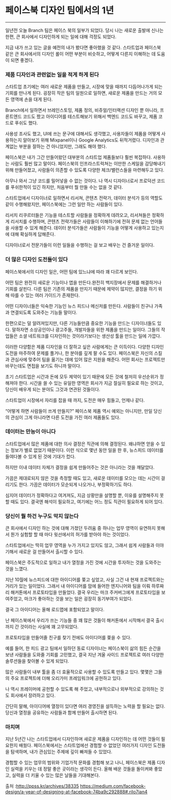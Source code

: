 # 페이스북 디자인 팀에서의 1년
------
일년전 오늘 Branch 팀은 페이스 북의 일부가 되었다. 당시 나는 새로운 출발에 신나는 한편, 큰 회사에서 디자인하게 되는 일에 대해 걱정도 되었다.

지금 내가 쓰고 있는 글을 예전의 내가 봤다면 좋아했을 것 같다. 스타트업과 페이스북 같은 큰 회사에서의 디자인 롤이 어떤 부분이 비슷하고, 어떻게 다른지 이해하는 데 도움이 되면 좋겠다.

### 제품 디자인과 관련없는 일을 적게 하게 된다
스타트업 초기에는 여러 새로운 제품을 만들고, 시장에 맞을 때까지 다듬어나가게 되는 기회를 만나게 된다. 굉장히 작은 팀의 일원으로 일하면, 새로운 제품을 만드는 거의 모든 영역에 손을 대게 된다.

Branch에서 일하면서 브레인스토밍, 제품 정의, 비쥬얼/인터랙션 디자인 뿐 아니라, 프론트엔드 코드도 짰고 아이디어를 테스트해보기 위해서 백엔드 코드도 바꾸고, 제품 코드로 푸쉬도 했다.

사용성 조사도 했고, UI에 쓰는 문구에 대해서도 생각했고, 사용자들이 제품을 어떻게 사용하는지 알아보기 위해 Mixpanel이나 Google Analytics도 뒤적거렸다. 디자인과 관계없는 부분을 잘하는 건 아니었지만, 그래도 해야 했다.

페이스북은 내가 그간 만들어왔던 대부분의 스타트업 제품들보다 훨씬 복잡하다. 사용하는 사람도 훨씬 많고 말이다. 페이스북의 인프라스트럭쳐는 이만한 스케일을 감당해내기위해 만들어졌고, 사람들이 의존할 수 있도록 다양한 체크/밸런스들을 마련해두고 있다.

아무나 와서 그냥 코드를 밀어넣을 수 없는 것이다. 나 역시 디자이너로서 프로덕션 코드를 푸쉬한적이 있긴 하지만, 처음부터 뭘 만들 수는 없을 것 같다.

스타트업에서 디자이너로 일하면서 리서쳐, 콘텐츠 전략가, 데이터 분석가 등의 역할도 같이 수행해왔지만, 페이스북에는 그런 일만 하는 사람들이 있다.

리서치 리쿠르터들은 기능을 테스트할 사람들을 정확하게 데려오고, 리서쳐들은 정확하게 리서치를 수행하며, 콘텐츠 전략가들은 사람들이 이해하기에 전혀 문제 없는 언어들을 사용할 수 있게 해준다. 데이터 분석가들은 사람들이 기능을 어떻게 사용하고 있는지에 대해 확실하게 답해준다.

디자이너로서 전문가들이 이런 일들을 수행하는 걸 보고 배우는 건 즐거운 일이다.

### 더 많은 디자인 도전들이 있다
페이스북에서의 디자인 일은, 어떤 팀에 있느냐에 따라 꽤 다르게 보인다.

어떤 팀은 완전히 새로운 기능이나 앱을 만든다.완전히 백지장에서 문제를 해결하거나 기회를 살핀다. 다른 팀은 기존의 제품을 만지기 때문에 제약이 많지만, 결정을 하기 위해 따를 수 있는 여러 가이드가 존재한다.

어떤 디자이너들은 익숙한 기능인 뉴스 피드나 메신저를 만든다. 사람들이 친구나 가족과 연결되도록 도와주는 기능들 말이다.

한편으로는 덜 알려져있지만, 다른 기능들만큼 중요한 기능을 만드는 디자이너들도 있다. 말하자면 소상공인이나 광고주들, 개발자들을 위한 제품을 만드는 일이다. 그들의 작업들은 소셜 네트워크를 디자인하는 것이라기보다는 생산성 툴을 만드는 일에 가깝다.

이러한 다양함은 제품 디자인을 더 잘하고 싶은 사람에게는 큰 이득이다. 다양한 디자인 도전을 마주하여 문제를 풀거나, 한 분야를 깊게 팔 수도 있다. 페이스북은 자신의 스킬과 관심사에 맞추어 팀을 옮기는 데에 있어 많은 지원을 해준다. 어떤 회사는 프로젝트만 바꾸는데도 면접을 보기도 하니까 말이다.

초기 스타트업은 시간과 돈에 모두 제약이 있기 때문에 모든 것에 철저히 우선순위가 정해져야 한다. 시간을 쓸 수 있는 유일한 영역은 회사가 지금 절실히 필요로 하는 것이고, 당신이 배우게 되는 분야도 그것과 연관된 것들이다.

스타트업이 시장에서 자리를 잡을 때 까지, 도전은 매우 힘들고, 언제나 같다.

“어떻게 하면 사람들이 쓰게 만들지?” 페이스북 제품 역시 예외는 아니지만, 만일 당신의 관심이 그게 아니라면 다른 도전을 가진 여러 제품들도 있다.

### 데이터는 만능이 아니다
스타트업에서 많은 제품에 대한 의사 결정은 직관에 의해 결정된다. 왜냐하면 얻을 수 있는 정보가 별로 없었기 때문이다. 이런 식으로 몇년 동안 일을 한 후, 뉴스피드 데이터를 들여다볼 수 있게 된 것에 기대가 컸다.

하지만 이내 데이터 자체가 결정을 쉽게 만들어주는 것은 아니라는 것을 깨달았다.

가끔은 제대로되지 않은 것을 측정할 때도 있고, 새로운 데이터를 모으는 데는 시간이 걸리기도 한다. 가끔은 데이터가 모순되게 나오거나, 부정확하기도 하다.

심지어 데이터가 정확하다고 여겨져도, 지금 상황만을 설명할 뿐, 이유를 설명해주지 못할 때도 있다. 결국엔 해석이 필요하고, 여기에는 어느 정도 직관이 필요하게 되어 있다.

### 당신이 뭘 하건 누구도 막지 않는다
큰 회사에서 디자인 하는 것에 대해 가졌던 두려움 중 하나는 업무 영역이 유연하지 못해서 뭔가 실험할 할 때 마다 윗선에서의 허가를 받아야 하는 것이었다.

스타트업에서는 딱히 업무 영역을 누가 가지고 있지도 않고, 그래서 쉽게 사람들과 이야기해서 새로운 걸 만들어서 출시할 수 있다.

페이스북은 주도적으로 일하고 내가 열정을 가진 것에 시간을 투자하는 것을 도와주는 것을 느꼈다.

지난 10월에 뉴스피드에 대한 아이디어를 쫒고 싶었고, 사실 그건 내 현재 프로젝트와는 거리가 있는 일이었다. 그래서 내 아이디어를 맘에 들어한 엔지니어와 팀을 이뤄 하루짜리 해커톤에서 프로토타입을 만들었다. 결국 우리는 마크 주커버그에게 프로토타입을 보여주었고, 마크가 좋아하는 것을 보는 일은 굉장히 동기부여가 되었다.

결국 그 아이디어는 올해 로드맵에 포함되었고 말이다.

난 페이스북에서 우리가 쓰는 기능들 중 꽤 많은 것들이 해커톤에서 시작해서 결국 출시까지 간 것이라는 사실에 꽤 고무되었다.

프로토타입을 만들어줄 친구를 찾기 전에도 아이디어를 쫒을 수 있다.

예를 들어, 한 피드 광고 팀에서 일하던 동료 디자이너는 페이스북이 삶의 힘든 순간을 보낸 사람들을 도와줄 기회를 고민했고, 결국 지난 겨울 사이드 프로젝트로 여러 다양한 솔루션들을 찾아볼 수 있게 되었다.

많은 사람들이 내부 툴을 좀 더 효율적으로 사용할 수 있도록 만들고 있다. 몇몇은 그들의 주요 프로젝트에 더해 오리가미 프레임워크에 공헌하고 있다.

나 역시 프레이머에 공헌할 수 있도록 해 주었고, 내부적으로나 외부적으로 강의하는 것도 회사에서 장려하고 있다.

간단히 말해, 아이디어에 열정이 있다면 여러 경영진을 설득하는 노력을 할 필요는 없다. 당신과 열정을 공유하는 사람들과 함께 만들어 출시하면 된다.

### 마치며
지난 5년간 나는 스타트업에서 디자인하며 새로운 제품을 디자인하는 데 어떤 것들이 필요한지 배웠다. 페이스북에서는 스타트업에선 경험할 수 없었던 여러가지 디자인 도전들을 탐색하며, 내가 관심있는 주제에 깊이 빠져들 수 있었다.

경험할 수 있는 업무의 범위와 기업가적 문화를 경험해 보고 나니, 페이스북은 제품 디자인 실력을 키우는 데 정말 좋은 곳이라는 생각이 든다. 올해 배운 것들을 돌이켜봐 좋았고, 실력을 더 키울 수 있는 많은 날들을 기대해본다.

출처 :http://ppss.kr/archives/38335
https://medium.com/facebook-design/a-year-of-designing-at-facebook-74ba9c292888#.rilo7ian4
